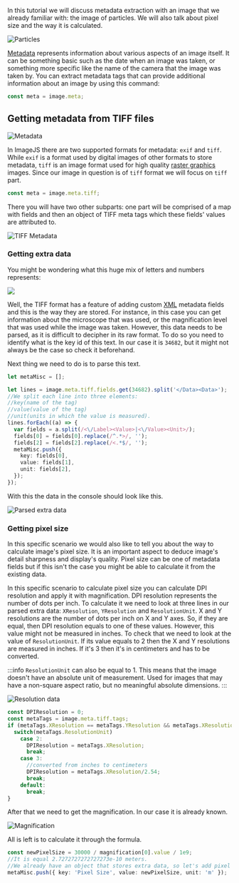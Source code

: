 In this tutorial we will discuss metadata extraction with an image that we already familiar with: the image of particles. We will also talk about pixel size and the way it is calculated.

![Particles](./images/roiAnalysis/particles.jpg)

[Metadata](../Glossary.md#metadata 'internal link on metadata') represents information about various aspects of an image itself. It can be something basic such as the date when an image was taken, or something more specific like the name of the camera that the image was taken by. You can extract metadata tags that can provide additional information about an image by using this command:

```ts
const meta = image.meta;
```

## Getting metadata from TIFF files

![Metadata](./images/roiAnalysis/metadata.png)

In ImageJS there are two supported formats for metadata: `exif` and `tiff`. While `exif` is a format used by digital images of other formats to store metadata, `tiff` is an image format used for high quality [raster graphics](https://en.wikipedia.org/wiki/Raster_graphics 'wikipedia link for raster graphics') images. Since our image in question is of `tiff` format we will focus on `tiff` part.

```ts
const meta = image.meta.tiff;
```

There you will have two other subparts: one part will be comprised of a map with fields and then an object of TIFF meta tags which these fields' values are attributed to.

![TIFF Metadata](./images/roiAnalysis/metadataScreen.png)

### Getting extra data

You might be wondering what this huge mix of letters and numbers represents:

![](./images/roiAnalysis/extraData.jpg)

Well, the TIFF format has a feature of adding custom [XML](https://en.wikipedia.org/wiki/XML 'wikipedia link on xml') metadata fields and this is the way they are stored. For instance, in this case you can get information about the microscope that was used, or the magnification level that was used while the image was taken. However, this data needs to be parsed, as it is difficult to decipher in its raw format.
To do so you need to identify what is the key id of this text. In our case it is `34682`, but it might not always be the case so check it beforehand.

Next thing we need to do is to parse this text.

```ts
let metaMisc = [];

let lines = image.meta.tiff.fields.get(34682).split('</Data><Data>');
//We split each line into three elements:
//key(name of the tag)
//value(value of the tag)
//unit(units in which the value is measured).
lines.forEach((a) => {
  var fields = a.split(/<\/Label><Value>|<\/Value><Unit>/);
  fields[0] = fields[0].replace(/^.*>/, '');
  fields[2] = fields[2].replace(/<.*$/, '');
  metaMisc.push({
    key: fields[0],
    value: fields[1],
    unit: fields[2],
  });
});
```

With this the data in the console should look like this.

![Parsed extra data](./images/roiAnalysis/parsedExtraData.png)

### Getting pixel size

In this specific scenario we would also like to tell you about the way to calculate image's pixel size. It is an important aspect to deduce image's detail sharpness and display's quality.
Pixel size can be one of metadata fields but if this isn't the case you might be able to calculate it from the existing data.

In this specific scenario to calculate pixel size you can calculate DPI resolution and apply it with magnification.
DPI resolution represents the number of dots per inch. To calculate it we need to look at three lines in our parsed extra data: `XResolution`, `YResolution` and `ResolutionUnit`.
X and Y resolutions are the number of dots per inch on X and Y axes. So, if they are equal, then DPI resolution equals to one of these values. However, this value might not be measured in inches. To check that we need to look at the value of `ResolutionUnit`.
If its value equals to 2 then the X and Y resolutions are measured in inches. If it's 3 then it's in centimeters and has to be converted.

:::info
`ResolutionUnit` can also be equal to 1. This means that the image doesn't have an absolute unit of measurement. Used for images that may have a non-square aspect ratio, but no meaningful absolute dimensions.
:::

![Resolution data](./images/roiAnalysis/resolutionData.png)

```ts
const DPIResolution = 0;
const metaTags = image.meta.tiff.tags;
if (metaTags.XResolution == metaTags.YResolution && metaTags.XResolution) {
  switch(metaTags.ResolutionUnit)
    case 2:
      DPIResolution = metaTags.XResolution;
      break;
    case 3:
      //converted from inches to centimeters
      DPIResolution = metaTags.XResolution/2.54;
      break;
    default:
      break;
}
```

After that we need to get the magnification. In our case it is already known.

![Magnification](./images/roiAnalysis/magnification.png)

All is left is to calculate it through the formula.

```ts
const newPixelSize = 30000 / magnification[0].value / 1e9;
//It is equal 2.7272727272727273e-10 meters.
//We already have an object that stores extra data, so let's add pixel size there.
metaMisc.push({ key: 'Pixel Size', value: newPixelSize, unit: 'm' });
```
